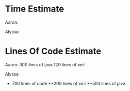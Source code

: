 # Time Estimate
Aaron:

Alyssa:
       

# Lines Of Code Estimate
Aaron: 300 lines of java
       120 lines of xml

Alyssa:
- 700 lines of code
       **200 lines of xml 
       **500 lines of java
